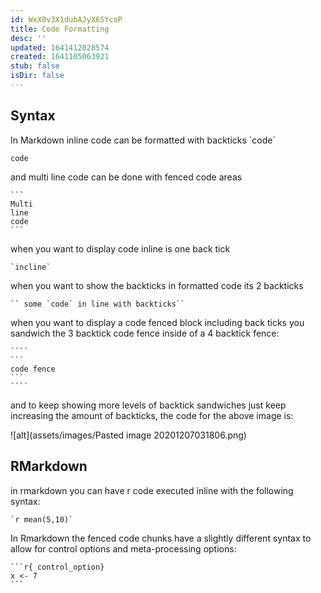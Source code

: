 ```yaml
---
id: WxX0v3X1dubAJyX6SYcoP
title: Code Formatting
desc: ''
updated: 1641412028574
created: 1641105063921
stub: false
isDir: false
---
```


## Syntax

In Markdown inline code can be formatted with backticks \`code\`

`code`

and multi line code can be done with fenced code areas

````
```
Multi
line
code
```
````

when you want to display code inline is one back tick

`` `incline` ``

when you want to show the backticks in formatted code its 2 backticks

``` `` some `code` in line with backticks`` ```

when you want to display a code fenced block including back ticks you sandwich the 3 backtick code fence inside of a 4 backtick fence:

`````
````
```
code fence
```
````
`````

and to keep showing more levels of backtick sandwiches just keep increasing the amount of backticks, the code for the above image is:

![alt](assets/images/Pasted image 20201207031806.png)

## RMarkdown

in rmarkdown you can have r code executed inline with the following syntax:

```
`r mean(5,10)`
```

In Rmarkdown the fenced code chunks have a slightly different syntax to allow for control options and meta-processing options:

````
```r{ control_option}
x <- 7
```
````
